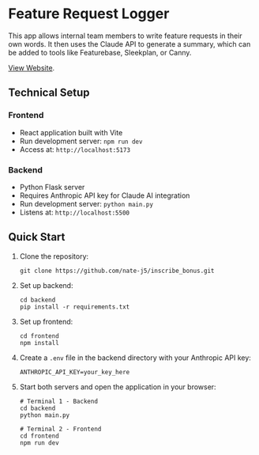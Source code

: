 # Feature Request Logger

This app allows internal team members to write feature requests in their own words. It then uses the Claude API to generate a summary, which can be added to tools like Featurebase, Sleekplan, or Canny.

[View Website](https://inscribe-bonus.onrender.com).

## Technical Setup
### Frontend
- React application built with Vite
- Run development server: `npm run dev`
- Access at: `http://localhost:5173`

### Backend
- Python Flask server
- Requires Anthropic API key for Claude AI integration
- Run development server: `python main.py`
- Listens at: `http://localhost:5500`

## Quick Start

1. Clone the repository:
   ```
   git clone https://github.com/nate-j5/inscribe_bonus.git
   ```
2. Set up backend:
   ```
   cd backend
   pip install -r requirements.txt
   ```
3. Set up frontend:
   ```
   cd frontend
   npm install
   ```
4. Create a `.env` file in the backend directory with your Anthropic API key:
   ```
   ANTHROPIC_API_KEY=your_key_here
   ```
5. Start both servers and open the application in your browser:
   ```
   # Terminal 1 - Backend
   cd backend
   python main.py

   # Terminal 2 - Frontend
   cd frontend
   npm run dev
   ```


